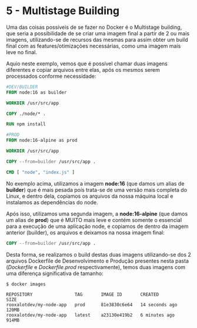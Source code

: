 # 5 - Multistage Building

Uma das coisas possíveis de se fazer no Docker é o Multistage building, que seria a possibilidade de se criar uma imagem final a partir de 2 ou mais imagens, utilizando-se de recursos das mesmas para assim obter um build final com as features/otimizações necessárias, como uma imagem mais leve no final.

Aquio neste exemplo, vemos que é possível chamar duas imagens diferentes e copiar arquivos entre elas, após os mesmos serem processados conforme necessídade:

```Dockerfile
#DEV/BUILDER
FROM node:16 as builder

WORKDIR /usr/src/app

COPY ./node/* .

RUN npm install

#PROD
FROM node:16-alpine as prod

WORKDIR /usr/src/app

COPY --from=builder /usr/src/app .

CMD [ "node", "index.js" ]
```

No exemplo acima, utilizamos a imagem **node:16** (que damos um alias de **builder**) que é mais pesada poís trata-se de uma versão mais completa do Linux, e dentro dela, copiamos os arquivos da nossa máquina local e instalamos as dependências do node.

Após isso, utilizamos uma segunda imagem, a **node:16-alpine** (que damos um alias de **prod**) que é MUITO mais leve e contém somente o essencial para a execução de uma aplicação node, e copiamos de dentro da imagem anterior (builder), os arquivos e deixamos na nossa imagem final:

```Dockerfile
COPY --from=builder /usr/src/app .
```

Desta forma, se realizamos o build destas duas imagens utilizando-se dos 2 arquivos Dockerfile de Desenvolvimento e Produção presentes nesta pasta (*Dockerfile* e *Dockerfile.prod* respectivamente), temos duas imagens com uma diferença significativa de tamanho:

```shell
$ docker images

REPOSITORY                TAG       IMAGE ID       CREATED          SIZE 
rooxalotdev/my-node-app   prod      81e3830c6e64   14 seconds ago   120MB
rooxalotdev/my-node-app   latest    a23130e419b2   6 minutes ago    914MB
```